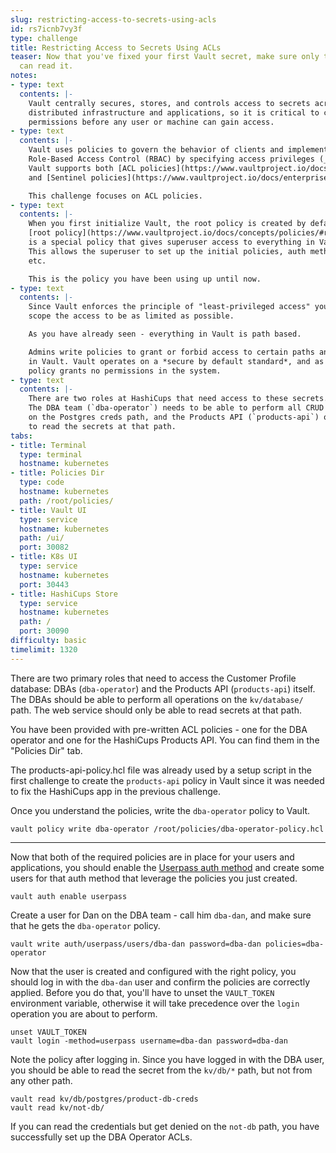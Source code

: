 ```yaml
---
slug: restricting-access-to-secrets-using-acls
id: rs7icnb7vy3f
type: challenge
title: Restricting Access to Secrets Using ACLs
teaser: Now that you've fixed your first Vault secret, make sure only the right identities
  can read it.
notes:
- type: text
  contents: |-
    Vault centrally secures, stores, and controls access to secrets across
    distributed infrastructure and applications, so it is critical to control
    permissions before any user or machine can gain access.
- type: text
  contents: |-
    Vault uses policies to govern the behavior of clients and implements
    Role-Based Access Control (RBAC) by specifying access privileges (_authorization_).
    Vault supports both [ACL policies](https://www.vaultproject.io/docs/concepts/policies.html)
    and [Sentinel policies](https://www.vaultproject.io/docs/enterprise/sentinel/index.html).

    This challenge focuses on ACL policies.
- type: text
  contents: |-
    When you first initialize Vault, the root policy is created by default. The
    [root policy](https://www.vaultproject.io/docs/concepts/policies/#root-policy)
    is a special policy that gives superuser access to everything in Vault.
    This allows the superuser to set up the initial policies, auth methods,
    etc.

    This is the policy you have been using up until now.
- type: text
  contents: |-
    Since Vault enforces the principle of "least-privileged access" you should
    scope the access to be as limited as possible.

    As you have already seen - everything in Vault is path based.

    Admins write policies to grant or forbid access to certain paths and operations
    in Vault. Vault operates on a *secure by default standard*, and as such, an empty
    policy grants no permissions in the system.
- type: text
  contents: |-
    There are two roles at HashiCups that need access to these secrets.
    The DBA team (`dba-operator`) needs to be able to perform all CRUD operations
    on the Postgres creds path, and the Products API (`products-api`) only needs
    to read the secrets at that path.
tabs:
- title: Terminal
  type: terminal
  hostname: kubernetes
- title: Policies Dir
  type: code
  hostname: kubernetes
  path: /root/policies/
- title: Vault UI
  type: service
  hostname: kubernetes
  path: /ui/
  port: 30082
- title: K8s UI
  type: service
  hostname: kubernetes
  port: 30443
- title: HashiCups Store
  type: service
  hostname: kubernetes
  path: /
  port: 30090
difficulty: basic
timelimit: 1320
---
```

There are two primary roles that need to access the Customer Profile database: DBAs
(`dba-operator`) and the Products API (`products-api`) itself. The DBAs should be able to
perform all operations on the `kv/database/` path. The web service should only be able
to read secrets at that path.

You have been provided with pre-written ACL policies - one for the DBA operator
and one for the HashiCups Products API. You can find them in the "Policies Dir"
tab.

The products-api-policy.hcl file was already used by a setup script in the first challenge to create the `products-api` policy in Vault since it was needed to fix the HashiCups app in the previous challenge.

Once you understand the policies, write the `dba-operator` policy to Vault.

```
vault policy write dba-operator /root/policies/dba-operator-policy.hcl
```

---

Now that both of the required policies are in place for your users and applications, you
should enable the [Userpass auth method](https://www.vaultproject.io/docs/auth/userpass.html)
and create some users for that auth method that leverage the policies
you just created.

```
vault auth enable userpass
```

Create a user for Dan on the DBA team - call him `dba-dan`, and make sure that he gets
the `dba-operator` policy.

```
vault write auth/userpass/users/dba-dan password=dba-dan policies=dba-operator
```

Now that the user is created and configured with the right policy, you should log in
with the `dba-dan` user and confirm the policies are correctly applied. Before you do
that, you'll have to unset the `VAULT_TOKEN` environment variable, otherwise it will
take precedence over the `login` operation you are about to perform.

```
unset VAULT_TOKEN
vault login -method=userpass username=dba-dan password=dba-dan
```

Note the policy after logging in. Since you have logged in with the DBA user,
you should be able to read the secret from the `kv/db/*` path, but not from any
other path.

```
vault read kv/db/postgres/product-db-creds
vault read kv/not-db/
```

If you can read the credentials but get denied on the `not-db` path, you have
successfully set up the DBA Operator ACLs.
